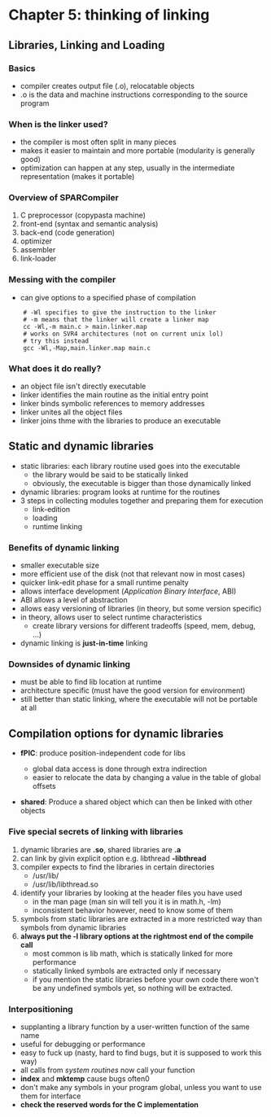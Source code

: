 # Chapter 5: thinking of linking

## Libraries, Linking and Loading

### Basics
- compiler creates output file (.o), relocatable objects
- .o is the data and machine instructions corresponding to the source program

### When is the linker used?
- the compiler is most often split in many pieces
- makes it easier to maintain and more portable (modularity is generally good)
- optimization can happen at any step, usually in the intermediate representation (makes it portable)


### Overview of SPARCompiler
1. C preprocessor (copypasta machine)
2. front-end (syntax and semantic analysis)
3. back-end (code generation)
4. optimizer
5. assembler
6. link-loader


### Messing with the compiler

- can give options to a specified phase of compilation

~~~shell
	# -Wl specifies to give the instruction to the linker
	# -m means that the linker will create a linker map
	cc -Wl,-m main.c > main.linker.map
	# works on SVR4 architectures (not on current unix lol)
	# try this instead
	gcc -Wl,-Map,main.linker.map main.c
~~~


### What does it do really?

- an object file isn't directly executable
- linker identifies the main routine as the initial entry point
- linker binds symbolic references to memory addresses
- linker unites all the object files
- linker joins thme with the libraries to produce an executable


## Static and dynamic libraries

- static libraries: each library routine used goes into the executable
	- the library would be said to be statically linked
	- obviously, the executable is bigger than those dynamically linked
- dynamic libraries: program looks at runtime for the routines
- 3 steps in collecting modules together and preparing them for execution
	- link-edition
	- loading
	- runtime linking


### Benefits of dynamic linking

- smaller executable size
- more efficient use of the disk (not that relevant now in most cases)
- quicker link-edit phase for a small runtime penalty
- allows interface development (*Application Binary Interface*, ABI)
- ABI allows a level of abstraction
- allows easy versioning of libraries (in theory, but some version specific)
- in theory, allows user to select runtime characteristics
	- create library versions for different tradeoffs (speed, mem, debug, ...)
- dynamic linking is **just-in-time** linking


### Downsides of dynamic linking

- must be able to find lib location at runtime
- architecture specific (must have the good version for environment)
- still better than static linking, where the executable will not be portable at all


## Compilation options for dynamic libraries

- **fPIC**: produce position-independent code for libs
	- global data access is done through extra indirection
	- easier to relocate the data by changing a value in the table of global offsets

- **shared**: Produce a shared object which can then be linked with other objects


### Five special secrets of linking with libraries

1. dynamic libraries are **.so**, shared libraries are **.a**
2. can link by givin explicit option e.g. libthread **-libthread**
3. compiler expects to find the libraries in certain directories
	- /usr/lib/
	- /usr/lib/libthread.so
4. identify your libraries by looking at the header files you have used
	- in the man page (man sin will tell you it is in math.h, -lm)
	- inconsistent behavior however, need to know some of them
5. symbols from static libraries are extracted in a more restricted way than symbols from dynamic libraries
6. **always put the -l library options at the rightmost end of the compile call**
	- most common is lib math, which is statically linked for more performance
	- statically linked symbols are extracted only if necessary
	- if you mention the static libraries before your own code there won't be any undefined symbols yet, so nothing will be extracted.


### Interpositioning

- supplanting a library function by a user-written function of the same name
- useful for debugging or performance
- easy to fuck up (nasty, hard to find bugs, but it is supposed to work this way)
- all calls from *system routines* now call your function
- **index** and **mktemp** cause bugs often0
- don't make any symbols in your program global, unless you want to use them for interface
- **check the reserved words for the C implementation**

